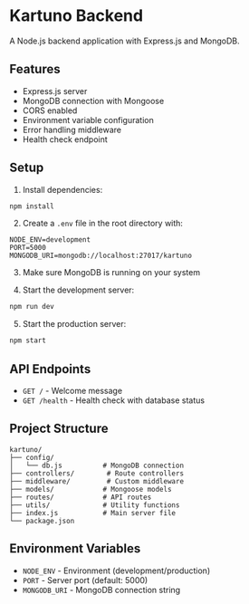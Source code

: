 # Kartuno Backend

A Node.js backend application with Express.js and MongoDB.

## Features

- Express.js server
- MongoDB connection with Mongoose
- CORS enabled
- Environment variable configuration
- Error handling middleware
- Health check endpoint

## Setup

1. Install dependencies:
```bash
npm install
```

2. Create a `.env` file in the root directory with:
```
NODE_ENV=development
PORT=5000
MONGODB_URI=mongodb://localhost:27017/kartuno
```

3. Make sure MongoDB is running on your system

4. Start the development server:
```bash
npm run dev
```

5. Start the production server:
```bash
npm start
```

## API Endpoints

- `GET /` - Welcome message
- `GET /health` - Health check with database status

## Project Structure

```
kartuno/
├── config/
│   └── db.js          # MongoDB connection
├── controllers/        # Route controllers
├── middleware/         # Custom middleware
├── models/            # Mongoose models
├── routes/            # API routes
├── utils/             # Utility functions
├── index.js           # Main server file
└── package.json
```

## Environment Variables

- `NODE_ENV` - Environment (development/production)
- `PORT` - Server port (default: 5000)
- `MONGODB_URI` - MongoDB connection string
